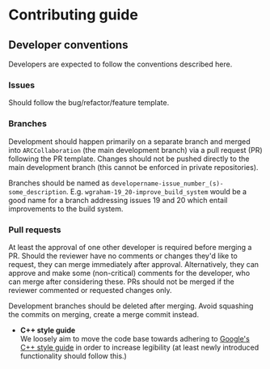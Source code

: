 # Contributing guide

## Developer conventions

Developers are expected to follow the conventions described here.

### Issues
Should follow the bug/refactor/feature template.

### Branches
Development should happen primarily on a separate branch and merged into `ARCCollaboration` (the main development branch) via a pull request (PR) following the PR template. Changes should not be pushed directly to the main development branch (this cannot be enforced in private repositories).

Branches should be named as `developername-issue_number_(s)-some_description`. E.g. `wgraham-19_20-improve_build_system` would be a good name for a branch addressing issues 19 and 20 which entail improvements to the build system.

### Pull requests
At least the approval of one other developer is required before merging a PR. Should the reviewer have no comments or changes they'd like to request, they can merge immediately after approval. Alternatively, they can approve and make some (non-critical) comments for the developer, who can merge after considering these. PRs should not be merged if the reviewer commented or requested changes only.

Development branches should be deleted after merging. Avoid squashing the commits on merging, create a merge commit instead.

* **C++ style guide**  
We loosely aim to move the code base towards adhering to [Google's C++ style guide](https://google.github.io/styleguide/cppguide.html) in order to increase legibility (at least newly introduced functionality should follow this.)
